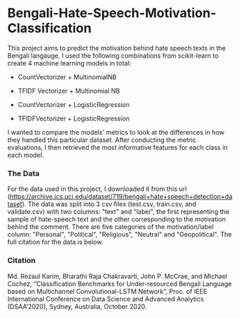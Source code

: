 # Bengali-Hate-Speech-Motivation-Classification

This project aims to predict the motivation behind hate speech texts in the Bengali langauge. I used the following combinations from scikit-learn to create 4 machine learning models in total:

* CountVectorizer + MultinomialNB
* TFIDF Vectorizer + Multinomial NB

* CountVectorizer + LogisticRegression
* TFIDFVectorizer + LogisticRegression

I wanted to compare the models' metrics to look at the differences in how they handled this particular dataset. After conducting the metric evaluations, I then retrieved the most informative features for each class in each model.

### The Data
For the data used in this project, I downloaded it from this url (https://archive.ics.uci.edu/dataset/719/bengali+hate+speech+detection+dataset). The data was split into 3 csv files (test.csv, train.csv, and validate.csv) with two columns: "text" and "label", the first representing the sample of hate-speech text and the other corresponding to the motivation behind the comment. There are five categories of the motivation/label column: "Personal", "Political", "Religious", "Neutral" and "Geopolitical". The full citation for the data is below. 

### Citation
Md. Rezaul Karim, Bharathi Raja Chakravarti, John P. McCrae, and Michael Cochez, “Classification Benchmarks for Under-resourced Bengali Language based on Multichannel Convolutional-LSTM Network”, Proc. of IEEE International Conference on Data Science and Advanced Analytics (DSAA’2020), Sydney, Australia, October 2020.